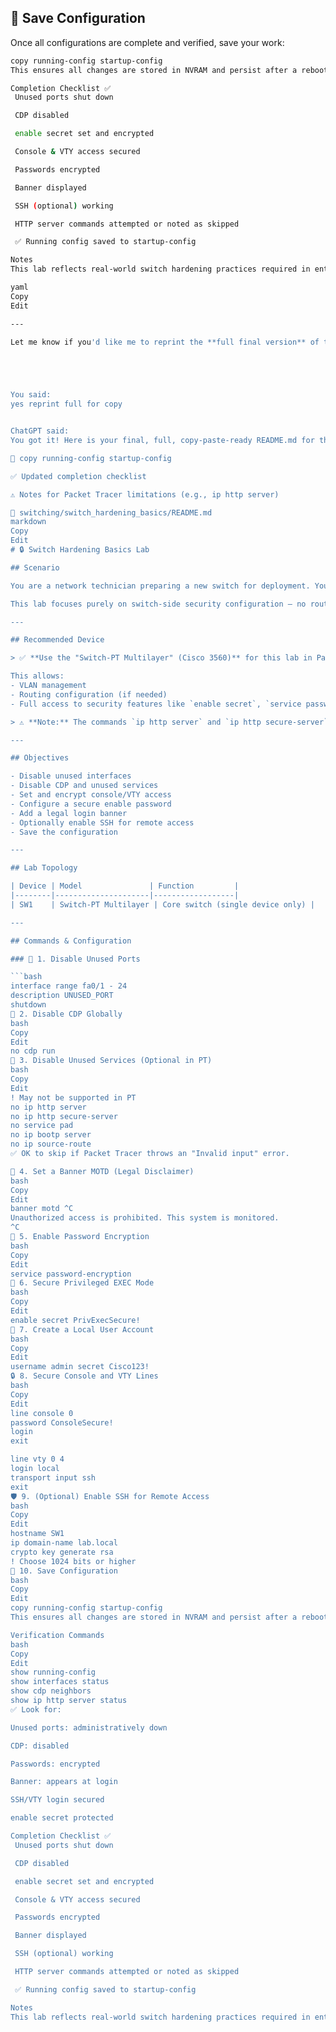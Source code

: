 
## 💾 Save Configuration

Once all configurations are complete and verified, save your work:

```bash
copy running-config startup-config
This ensures all changes are stored in NVRAM and persist after a reboot.

Completion Checklist ✅
 Unused ports shut down

 CDP disabled

 enable secret set and encrypted

 Console & VTY access secured

 Passwords encrypted

 Banner displayed

 SSH (optional) working

 HTTP server commands attempted or noted as skipped

 ✅ Running config saved to startup-config

Notes
This lab reflects real-world switch hardening practices required in enterprise environments and expected on the CCNA exam. Some services (like HTTP) may be unavailable in Packet Tracer but are noted for completeness and realism.

yaml
Copy
Edit

---

Let me know if you'd like me to reprint the **full final version** of the updated `README.md` with this included — or if you’re ready to push and move to the next lab!





You said:
yes reprint full for copy 


ChatGPT said:
You got it! Here is your final, full, copy-paste-ready README.md for the Switch Hardening Basics Lab, now including:

💾 copy running-config startup-config

✅ Updated completion checklist

⚠️ Notes for Packet Tracer limitations (e.g., ip http server)

📄 switching/switch_hardening_basics/README.md
markdown
Copy
Edit
# 🔒 Switch Hardening Basics Lab

## Scenario

You are a network technician preparing a new switch for deployment. Your goal is to secure it using Cisco best practices before placing it into production. This includes shutting down unused ports, disabling unnecessary services, securing remote access, and encrypting stored credentials.

This lab focuses purely on switch-side security configuration — no routers or PCs are required.

---

## Recommended Device

> ✅ **Use the "Switch-PT Multilayer" (Cisco 3560)** for this lab in Packet Tracer.

This allows:
- VLAN management
- Routing configuration (if needed)
- Full access to security features like `enable secret`, `service password-encryption`, SSH setup

> ⚠️ **Note:** The commands `ip http server` and `ip http secure-server` are **not supported** on Packet Tracer switches (including multilayer). In real Cisco hardware, these are valid. To simulate them in PT, use a **Cisco 2901 router instead**.

---

## Objectives

- Disable unused interfaces
- Disable CDP and unused services
- Set and encrypt console/VTY access
- Configure a secure enable password
- Add a legal login banner
- Optionally enable SSH for remote access
- Save the configuration

---

## Lab Topology

| Device | Model               | Function         |
|--------|---------------------|------------------|
| SW1    | Switch-PT Multilayer | Core switch (single device only) |

---

## Commands & Configuration

### 🔧 1. Disable Unused Ports

```bash
interface range fa0/1 - 24
description UNUSED_PORT
shutdown
📡 2. Disable CDP Globally
bash
Copy
Edit
no cdp run
🚫 3. Disable Unused Services (Optional in PT)
bash
Copy
Edit
! May not be supported in PT
no ip http server
no ip http secure-server
no service pad
no ip bootp server
no ip source-route
✅ OK to skip if Packet Tracer throws an "Invalid input" error.

🧾 4. Set a Banner MOTD (Legal Disclaimer)
bash
Copy
Edit
banner motd ^C
Unauthorized access is prohibited. This system is monitored.
^C
🔐 5. Enable Password Encryption
bash
Copy
Edit
service password-encryption
🔑 6. Secure Privileged EXEC Mode
bash
Copy
Edit
enable secret PrivExecSecure!
👤 7. Create a Local User Account
bash
Copy
Edit
username admin secret Cisco123!
🔒 8. Secure Console and VTY Lines
bash
Copy
Edit
line console 0
password ConsoleSecure!
login
exit

line vty 0 4
login local
transport input ssh
exit
🛡️ 9. (Optional) Enable SSH for Remote Access
bash
Copy
Edit
hostname SW1
ip domain-name lab.local
crypto key generate rsa
! Choose 1024 bits or higher
💾 10. Save Configuration
bash
Copy
Edit
copy running-config startup-config
This ensures all changes are stored in NVRAM and persist after a reboot.

Verification Commands
bash
Copy
Edit
show running-config
show interfaces status
show cdp neighbors
show ip http server status
✅ Look for:

Unused ports: administratively down

CDP: disabled

Passwords: encrypted

Banner: appears at login

SSH/VTY login secured

enable secret protected

Completion Checklist ✅
 Unused ports shut down

 CDP disabled

 enable secret set and encrypted

 Console & VTY access secured

 Passwords encrypted

 Banner displayed

 SSH (optional) working

 HTTP server commands attempted or noted as skipped

 ✅ Running config saved to startup-config

Notes
This lab reflects real-world switch hardening practices required in enterprise environments and expected on the CCNA exam. Some services (like HTTP) may be unavailable in Packet Tracer but are included for realism and completeness. Saving the configuration is a critical final step to ensure your security settings persist across reboots.